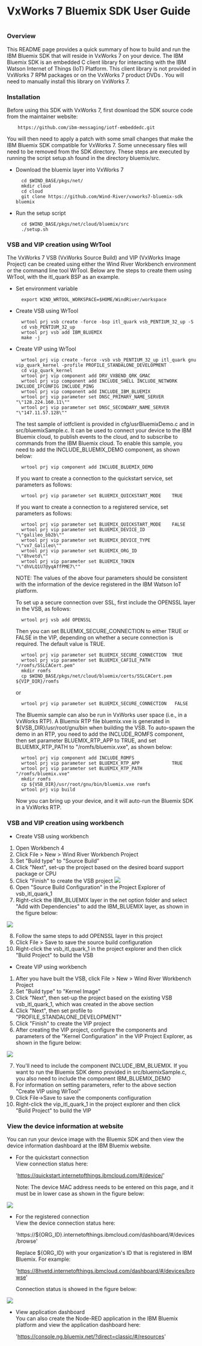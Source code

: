 # ##########################################################
#
# VxWorks 7 Bluemix SDK User Guide
#
# ##########################################################

### Overview

This README page provides a quick summary of how to build and run the IBM Bluemix SDK that will reside in VxWorks 7 on your device. The IBM Bluemix SDK is an embedded C client library for interacting with the IBM Watson Internet of Things (IoT) Platform. This client library is not provided in VxWorks 7 RPM packages or on the VxWorks 7 product DVDs . You will need to manually install this library on VxWorks 7.

### Installation

Before using this SDK with VxWorks 7, first download the SDK source code from the maintainer website:

        https://github.com/ibm-messaging/iotf-embeddedc.git

You will then need to apply a patch with some small changes that make the IBM Bluemix SDK compatible for VxWorks 7. Some unnecessary files will need to be removed from the SDK directory. These steps are executed by running the script setup.sh found in the directory bluemix/src.   
* Download the bluemix layer into VxWorks 7  

        cd $WIND_BASE/pkgs/net/  
        mkdir cloud  
        cd cloud  
        git clone https://github.com/Wind-River/vxworks7-bluemix-sdk bluemix

* Run the setup script

        cd $WIND_BASE/pkgs/net/cloud/bluemix/src 
        ./setup.sh 

### VSB and VIP creation using WrTool

The VxWorks 7 VSB (VxWorks Source Build) and VIP (VxWorks Image Project) can be created using either the Wind River Workbench environment or the command line tool WrTool. Below are the steps to create them using WrTool, with the itl_quark BSP as an example.  

* Set environment variable

        export WIND_WRTOOL_WORKSPACE=$HOME/WindRiver/workspace

* Create VSB using WrTool

        wrtool prj vsb create -force -bsp itl_quark vsb_PENTIUM_32_up -S      
        cd vsb_PENTIUM_32_up      
        wrtool prj vsb add IBM_BLUEMIX     
        make -j     

* Create VIP using WrTool

        wrtool prj vip create -force -vsb vsb_PENTIUM_32_up itl_quark gnu vip_quark_kernel -profile PROFILE_STANDALONE_DEVELOPMENT  
        cd vip_quark_kernel  
        wrtool prj vip component add DRV_VXBEND_QRK_GMAC  
        wrtool prj vip component add INCLUDE_SHELL INCLUDE_NETWORK INCLUDE_IFCONFIG INCLUDE_PING  
        wrtool prj vip component add INCLUDE_IBM_BLUEMIX  
        wrtool prj vip parameter set DNSC_PRIMARY_NAME_SERVER   "\"128.224.160.11\""  
        wrtool prj vip parameter set DNSC_SECONDARY_NAME_SERVER "\"147.11.57.128\""  

    The test sample of iotfclient is provided in cfg/usrBluemixDemo.c and in src/bluemixSample.c. It can be used to connect your device to the IBM Bluemix cloud, to publish events to the cloud, and to subscribe to commands from the IBM Bluemix cloud. To enable this sample, you need to add the INCLUDE_BLUEMIX_DEMO component, as shown below: 

        wrtool prj vip component add INCLUDE_BLUEMIX_DEMO

    If you want to create a connection to the quickstart service, set parameters as follows:

        wrtool prj vip parameter set BLUEMIX_QUICKSTART_MODE    TRUE

    If you want to create a connection to a registered service, set parameters as follows:  

        wrtool prj vip parameter set BLUEMIX_QUICKSTART_MODE    FALSE  
        wrtool prj vip parameter set BLUEMIX_DEVICE_ID          "\"galileo_bb2b\""  
        wrtool prj vip parameter set BLUEMIX_DEVICE_TYPE        "\"vx7_Galileo\""  
        wrtool prj vip parameter set BLUEMIX_ORG_ID             "\"8hvetd\""  
        wrtool prj vip parameter set BLUEMIX_TOKEN              "\"dhVLQ1U7@yqAffPME7\""  


    NOTE: The values of the above four parameters should be consistent with the information of the device registered in the IBM Watson IoT platform.  

    To set up a secure connection over SSL, first include the OPENSSL layer in the VSB, as follows:  

        wrtool prj vsb add OPENSSL  

    Then you can set BLUEMIX_SECURE_CONNECTION to either TRUE or FALSE in the VIP, depending on whether a secure connection is required. The default value is TRUE.  

        wrtool prj vip parameter set BLUEMIX_SECURE_CONNECTION  TRUE  
        wrtool prj vip parameter set BLUEMIX_CAFILE_PATH        "/romfs/SSLCACert.pem"   
        mkdir romfs   
        cp $WIND_BASE/pkgs/net/cloud/bluemix/certs/SSLCACert.pem ${VIP_DIR}/romfs   

    or  

        wrtool prj vip parameter set BLUEMIX_SECURE_CONNECTION   FALSE  

    The Bluemix sample can also be run in VxWorks user space (i.e., in a VxWorks RTP). A Bluemix RTP file bluemix.vxe is generated in ${VSB_DIR}/usr/root/gnu/bin when building the VSB. To auto-spawn the demo in an RTP, you need to add the INCLUDE_ROMFS component, then set parameter BLUEMIX_RTP_APP to TRUE, and set BLUEMIX_RTP_PATH to "/romfs/bluemix.vxe", as shown below:  

        wrtool prj vip component add INCLUDE_ROMFS  
        wrtool prj vip parameter set BLUEMIX_RTP_APP            TRUE  
        wrtool prj vip parameter set BLUEMIX_RTP_PATH           "/romfs/bluemix.vxe"  
        mkdir romfs  
        cp ${VSB_DIR}/usr/root/gnu/bin/bluemix.vxe romfs  
        wrtool prj vip build  

    Now you can bring up your device, and it will auto-run the Bluemix SDK in a VxWorks RTP. 

### VSB and VIP creation using workbench

* Create VSB using workbench

1.  Open Workbench 4
2.  Click File > New > Wind River Workbench Project
3.  Set "Build type" to "Source Build"
4.  Click "Next", set-up the project based on the desired board support package or CPU
5.  Click "Finish" to create the VSB project
![](doc/media/vsb_creation.png)
6.  Open "Source Build Configuration" in the Project Explorer of vsb_itl_quark_1
7.  Right-click the IBM_BLUEMIX layer in the net option folder and select "Add with Dependencies" to add the IBM_BLUEMIX layer, as shown in the figure below:

![](doc/media/vsb_source_build_configuration.png)

8.  Follow the same steps to add OPENSSL layer in this project
9.  Click File > Save to save the source build configuration
10. Right-click the vsb_itl_quark_1 in the project explorer and then click "Build Project" to build the VSB

* Create VIP using workbench

1.  After you have built the VSB, click File > New > Wind River Workbench Project
2.  Set "Build type" to "Kernel Image"
3.  Click "Next", then set-up the project based on the existing VSB vsb_itl_quark_1, which was created in the above section
4.  Click "Next", then set profile to "PROFILE_STANDALONE_DEVELOPMENT"
5.  Click "Finish" to create the VIP project
6.  After creating the VIP project, configure the components and parameters of the "Kernel Configuration" in the VIP Project Explorer, as shown in the figure below:

![](doc/media/vip_kernel_configuration.png)

7.  You'll need to include the component INCLUDE_IBM_BLUEMIX. If you want to run the Bluemix SDK demo provided in src/bluemixSample.c, you also need to include the component IBM_BLUEMIX_DEMO
8.  For information on setting parameters, refer to the above section "Create VIP using WrTool"
9.  Click File->Save to save the components configuration
10. Right-click the vip_itl_quark_1 in the project explorer and then click "Build Project" to build the VIP

### View the device information at website

You can run your device image with the Bluemix SDK and then view the device information dashboard at the IBM Bluemix website.

* For the quickstart connection  
    View connection status here:

    'https://quickstart.internetofthings.ibmcloud.com/#/device/'

    Note: The device MAC address needs to be entered on this page, and it must be in lower case as shown in the figure below:

![](doc/media/quickstart_connection_state.png)

* For the registered connection  
    View the device connection status here:  

    'https://${ORG_ID}.internetofthings.ibmcloud.com/dashboard/#/devices/browse'  

    Replace ${ORG_ID} with your organization's ID that is registered in IBM Bluemix. For example:

    'https://8hvetd.internetofthings.ibmcloud.com/dashboard/#/devices/browse'

    Connection status is showed in the figure below:

![](doc/media/registered_device_connection_state.png)

* View application dashboard  
    You can also create the Node-RED application in the IBM Bluemix platform and view the application dashboard here:

    'https://console.ng.bluemix.net/?direct=classic/#/resources'
